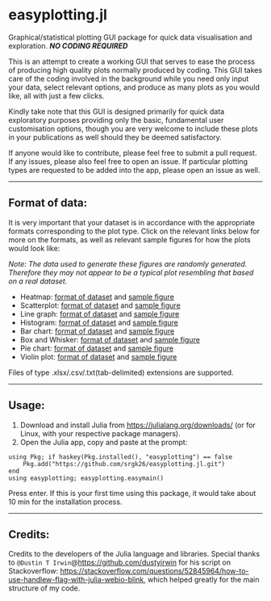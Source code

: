 # easyplotting.jl
Graphical/statistical plotting GUI package for quick data visualisation and exploration. ***NO CODING REQUIRED***

This is an attempt to create a working GUI that serves to ease the process of producing high quality plots normally produced by coding. This GUI takes care of the coding involved in the background while you need only input your data, select relevant options, and produce as many plots as you would like, all with just a few clicks.

Kindly take note that this GUI is designed primarily for quick data exploratory purposes providing only the basic, fundamental user customisation options, though you are very welcome to include these plots in your publications as well should they be deemed satisfactory.

If anyone would like to contribute, please feel free to submit a pull request. If any issues, please also feel free to open an issue. If particular plotting types are requested to be added into the app, please open an issue as well.

***

## Format of data:

It is very important that your dataset is in accordance with the appropriate formats corresponding to the plot type. Click on the relevant links below for more on the formats, as well as relevant sample figures for how the plots would look like:

*Note: The data used to generate these figures are randomly generated. Therefore they may not appear to be a typical plot resembling that based on a real dataset.*

* Heatmap: [format of dataset](https://github.com/srgk26/easyplotting.jl/blob/master/src/Heatmap/Heatmap_dataformat.png) and [sample figure](https://github.com/srgk26/easyplotting.jl/blob/master/src/Heatmap/Heatmap_sampleimage.png)
* Scatterplot: [format of dataset](https://github.com/srgk26/easyplotting.jl/blob/master/src/Scatterplot/Scatterplot_dataformat.png) and [sample figure](https://github.com/srgk26/easyplotting.jl/blob/master/src/Scatterplot/Scatterplot_sampleimage.png)
* Line graph: [format of dataset](https://github.com/srgk26/easyplotting.jl/blob/master/src/Linegraph/Linegraph_dataformat.png) and [sample figure](https://github.com/srgk26/easyplotting.jl/blob/master/src/Linegraph/Linegraph_sampleimage.png)
* Histogram: [format of dataset](https://github.com/srgk26/easyplotting.jl/blob/master/src/Histogram/Histogram_dataformat.png) and [sample figure](https://github.com/srgk26/easyplotting.jl/blob/master/src/Histogram/Histogram_sampleimage.png)
* Bar chart: [format of dataset](https://github.com/srgk26/easyplotting.jl/blob/master/src/Barchart/Barchart_dataformat.png) and [sample figure](https://github.com/srgk26/easyplotting.jl/blob/master/src/Barchart/Barchart_sampleimage.png)
* Box and Whisker: [format of dataset](https://github.com/srgk26/easyplotting.jl/blob/master/src/BoxandWhisker/BoxandWhisker_dataformat.png) and [sample figure](https://github.com/srgk26/easyplotting.jl/blob/master/src/BoxandWhisker/BoxandWhisker_sampleimage.png)
* Pie chart: [format of dataset](https://github.com/srgk26/easyplotting.jl/blob/master/src/Piechart/Piechart_dataformat.png) and [sample figure](https://github.com/srgk26/easyplotting.jl/blob/master/src/Piechart/Piechart_sampleimage.png)
* Violin plot: [format of dataset](https://github.com/srgk26/easyplotting.jl/blob/master/src/Violinplot/Violinplot_dataformat.png) and [sample figure](https://github.com/srgk26/easyplotting.jl/blob/master/src/Violinplot/Violinplot_sampleimage.png)

Files of type .xlsx/.csv/.txt(tab-delimited) extensions are supported.

***

## Usage:

1. Download and install Julia from https://julialang.org/downloads/ (or for Linux, with your respective package managers).
2. Open the Julia app, copy and paste at the prompt:

```
using Pkg; if haskey(Pkg.installed(), "easyplotting") == false
    Pkg.add("https://github.com/srgk26/easyplotting.jl.git")
end
using easyplotting; easyplotting.easymain()
```

Press enter. If this is your first time using this package, it would take about 10 min for the installation process.

***

## Credits:

Credits to the developers of the Julia language and libraries. Special thanks to `@Dustin T Irwin`@https://github.com/dustyirwin for his script on Stackoverflow: https://stackoverflow.com/questions/52845964/how-to-use-handlew-flag-with-julia-webio-blink, which helped greatly for the main structure of my code.
